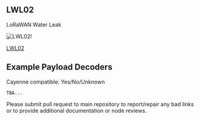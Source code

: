 ## LWL02

LoRaWAN Water Leak

![LWL02!](https://www.dragino.com/media/k2/items/cache/b262fcb3a88d76445a5d5d6ad933cf2d_L.jpg)

[LWL02](https://www.dragino.com/products/lorawan-nb-iot-door-sensor-water-leak/item/180-lwl02.html)

## Example Payload Decoders
Cayenne compatible: Yes/No/Unknown

```
TBA...
```

Please submit pull request to main repository to report/repair any bad links or to provide additional documentation or node reviews.